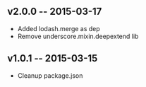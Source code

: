 ## v2.0.0 -- 2015-03-17
* Added lodash.merge as dep
* Remove underscore.mixin.deepextend lib

## v1.0.1 -- 2015-03-15
* Cleanup package.json
